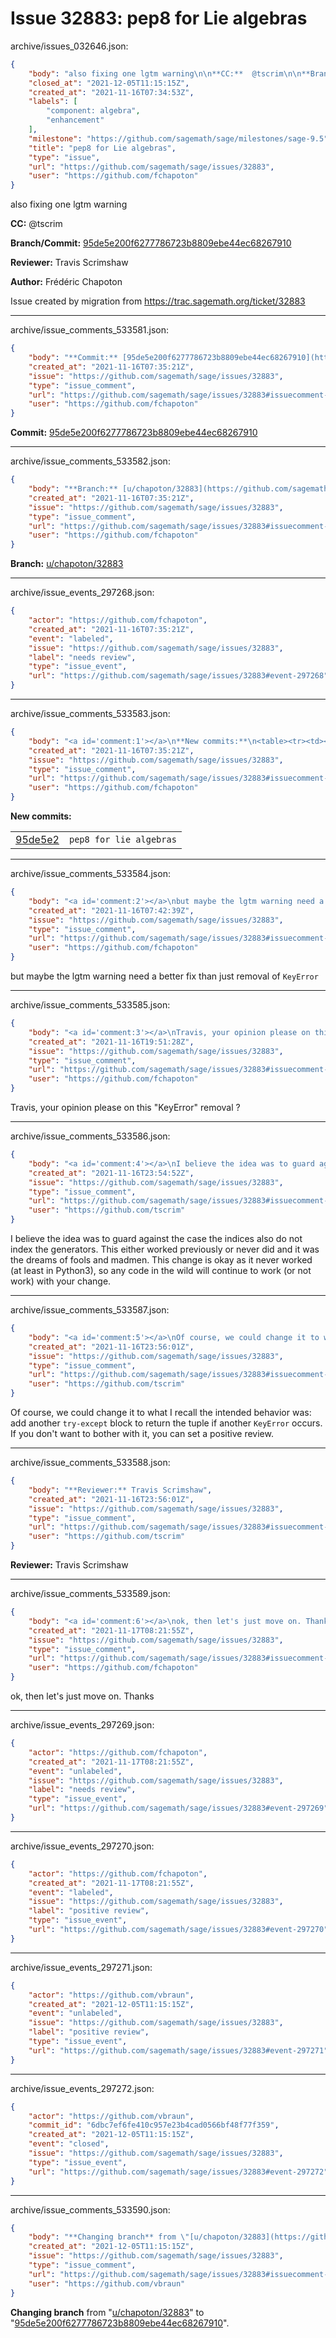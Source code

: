 # Issue 32883: pep8 for Lie algebras

archive/issues_032646.json:
```json
{
    "body": "also fixing one lgtm warning\n\n**CC:**  @tscrim\n\n**Branch/Commit:** [95de5e200f6277786723b8809ebe44ec68267910](https://github.com/sagemath/sagetrac-mirror/commit/95de5e200f6277786723b8809ebe44ec68267910)\n\n**Reviewer:** Travis Scrimshaw\n\n**Author:** Fr\u00e9d\u00e9ric Chapoton\n\nIssue created by migration from https://trac.sagemath.org/ticket/32883\n\n",
    "closed_at": "2021-12-05T11:15:15Z",
    "created_at": "2021-11-16T07:34:53Z",
    "labels": [
        "component: algebra",
        "enhancement"
    ],
    "milestone": "https://github.com/sagemath/sage/milestones/sage-9.5",
    "title": "pep8 for Lie algebras",
    "type": "issue",
    "url": "https://github.com/sagemath/sage/issues/32883",
    "user": "https://github.com/fchapoton"
}
```
also fixing one lgtm warning

**CC:**  @tscrim

**Branch/Commit:** [95de5e200f6277786723b8809ebe44ec68267910](https://github.com/sagemath/sagetrac-mirror/commit/95de5e200f6277786723b8809ebe44ec68267910)

**Reviewer:** Travis Scrimshaw

**Author:** Frédéric Chapoton

Issue created by migration from https://trac.sagemath.org/ticket/32883





---

archive/issue_comments_533581.json:
```json
{
    "body": "**Commit:** [95de5e200f6277786723b8809ebe44ec68267910](https://github.com/sagemath/sagetrac-mirror/commit/95de5e200f6277786723b8809ebe44ec68267910)",
    "created_at": "2021-11-16T07:35:21Z",
    "issue": "https://github.com/sagemath/sage/issues/32883",
    "type": "issue_comment",
    "url": "https://github.com/sagemath/sage/issues/32883#issuecomment-533581",
    "user": "https://github.com/fchapoton"
}
```

**Commit:** [95de5e200f6277786723b8809ebe44ec68267910](https://github.com/sagemath/sagetrac-mirror/commit/95de5e200f6277786723b8809ebe44ec68267910)



---

archive/issue_comments_533582.json:
```json
{
    "body": "**Branch:** [u/chapoton/32883](https://github.com/sagemath/sagetrac-mirror/tree/u/chapoton/32883)",
    "created_at": "2021-11-16T07:35:21Z",
    "issue": "https://github.com/sagemath/sage/issues/32883",
    "type": "issue_comment",
    "url": "https://github.com/sagemath/sage/issues/32883#issuecomment-533582",
    "user": "https://github.com/fchapoton"
}
```

**Branch:** [u/chapoton/32883](https://github.com/sagemath/sagetrac-mirror/tree/u/chapoton/32883)



---

archive/issue_events_297268.json:
```json
{
    "actor": "https://github.com/fchapoton",
    "created_at": "2021-11-16T07:35:21Z",
    "event": "labeled",
    "issue": "https://github.com/sagemath/sage/issues/32883",
    "label": "needs review",
    "type": "issue_event",
    "url": "https://github.com/sagemath/sage/issues/32883#event-297268"
}
```



---

archive/issue_comments_533583.json:
```json
{
    "body": "<a id='comment:1'></a>\n**New commits:**\n<table><tr><td><a href=\"https://github.com/sagemath/sagetrac-mirror/commit/95de5e200f6277786723b8809ebe44ec68267910\">95de5e2</a></td><td><code>pep8 for lie algebras</code></td></tr></table>\n",
    "created_at": "2021-11-16T07:35:21Z",
    "issue": "https://github.com/sagemath/sage/issues/32883",
    "type": "issue_comment",
    "url": "https://github.com/sagemath/sage/issues/32883#issuecomment-533583",
    "user": "https://github.com/fchapoton"
}
```

<a id='comment:1'></a>
**New commits:**
<table><tr><td><a href="https://github.com/sagemath/sagetrac-mirror/commit/95de5e200f6277786723b8809ebe44ec68267910">95de5e2</a></td><td><code>pep8 for lie algebras</code></td></tr></table>




---

archive/issue_comments_533584.json:
```json
{
    "body": "<a id='comment:2'></a>\nbut maybe the lgtm warning need a better fix than just removal of `KeyError`",
    "created_at": "2021-11-16T07:42:39Z",
    "issue": "https://github.com/sagemath/sage/issues/32883",
    "type": "issue_comment",
    "url": "https://github.com/sagemath/sage/issues/32883#issuecomment-533584",
    "user": "https://github.com/fchapoton"
}
```

<a id='comment:2'></a>
but maybe the lgtm warning need a better fix than just removal of `KeyError`



---

archive/issue_comments_533585.json:
```json
{
    "body": "<a id='comment:3'></a>\nTravis, your opinion please on this \"KeyError\" removal ?",
    "created_at": "2021-11-16T19:51:28Z",
    "issue": "https://github.com/sagemath/sage/issues/32883",
    "type": "issue_comment",
    "url": "https://github.com/sagemath/sage/issues/32883#issuecomment-533585",
    "user": "https://github.com/fchapoton"
}
```

<a id='comment:3'></a>
Travis, your opinion please on this "KeyError" removal ?



---

archive/issue_comments_533586.json:
```json
{
    "body": "<a id='comment:4'></a>\nI believe the idea was to guard against the case the indices also do not index the generators. This either worked previously or never did and it was the dreams of fools and madmen. This change is okay as it never worked (at least in Python3), so any code in the wild will continue to work (or not work) with your change.",
    "created_at": "2021-11-16T23:54:52Z",
    "issue": "https://github.com/sagemath/sage/issues/32883",
    "type": "issue_comment",
    "url": "https://github.com/sagemath/sage/issues/32883#issuecomment-533586",
    "user": "https://github.com/tscrim"
}
```

<a id='comment:4'></a>
I believe the idea was to guard against the case the indices also do not index the generators. This either worked previously or never did and it was the dreams of fools and madmen. This change is okay as it never worked (at least in Python3), so any code in the wild will continue to work (or not work) with your change.



---

archive/issue_comments_533587.json:
```json
{
    "body": "<a id='comment:5'></a>\nOf course, we could change it to what I recall the intended behavior was: add another `try-except` block to return the tuple if another `KeyError` occurs. If you don't want to bother with it, you can set a positive review.",
    "created_at": "2021-11-16T23:56:01Z",
    "issue": "https://github.com/sagemath/sage/issues/32883",
    "type": "issue_comment",
    "url": "https://github.com/sagemath/sage/issues/32883#issuecomment-533587",
    "user": "https://github.com/tscrim"
}
```

<a id='comment:5'></a>
Of course, we could change it to what I recall the intended behavior was: add another `try-except` block to return the tuple if another `KeyError` occurs. If you don't want to bother with it, you can set a positive review.



---

archive/issue_comments_533588.json:
```json
{
    "body": "**Reviewer:** Travis Scrimshaw",
    "created_at": "2021-11-16T23:56:01Z",
    "issue": "https://github.com/sagemath/sage/issues/32883",
    "type": "issue_comment",
    "url": "https://github.com/sagemath/sage/issues/32883#issuecomment-533588",
    "user": "https://github.com/tscrim"
}
```

**Reviewer:** Travis Scrimshaw



---

archive/issue_comments_533589.json:
```json
{
    "body": "<a id='comment:6'></a>\nok, then let's just move on. Thanks",
    "created_at": "2021-11-17T08:21:55Z",
    "issue": "https://github.com/sagemath/sage/issues/32883",
    "type": "issue_comment",
    "url": "https://github.com/sagemath/sage/issues/32883#issuecomment-533589",
    "user": "https://github.com/fchapoton"
}
```

<a id='comment:6'></a>
ok, then let's just move on. Thanks



---

archive/issue_events_297269.json:
```json
{
    "actor": "https://github.com/fchapoton",
    "created_at": "2021-11-17T08:21:55Z",
    "event": "unlabeled",
    "issue": "https://github.com/sagemath/sage/issues/32883",
    "label": "needs review",
    "type": "issue_event",
    "url": "https://github.com/sagemath/sage/issues/32883#event-297269"
}
```



---

archive/issue_events_297270.json:
```json
{
    "actor": "https://github.com/fchapoton",
    "created_at": "2021-11-17T08:21:55Z",
    "event": "labeled",
    "issue": "https://github.com/sagemath/sage/issues/32883",
    "label": "positive review",
    "type": "issue_event",
    "url": "https://github.com/sagemath/sage/issues/32883#event-297270"
}
```



---

archive/issue_events_297271.json:
```json
{
    "actor": "https://github.com/vbraun",
    "created_at": "2021-12-05T11:15:15Z",
    "event": "unlabeled",
    "issue": "https://github.com/sagemath/sage/issues/32883",
    "label": "positive review",
    "type": "issue_event",
    "url": "https://github.com/sagemath/sage/issues/32883#event-297271"
}
```



---

archive/issue_events_297272.json:
```json
{
    "actor": "https://github.com/vbraun",
    "commit_id": "6dbc7ef6fe410c957e23b4cad0566bf48f77f359",
    "created_at": "2021-12-05T11:15:15Z",
    "event": "closed",
    "issue": "https://github.com/sagemath/sage/issues/32883",
    "type": "issue_event",
    "url": "https://github.com/sagemath/sage/issues/32883#event-297272"
}
```



---

archive/issue_comments_533590.json:
```json
{
    "body": "**Changing branch** from \"[u/chapoton/32883](https://github.com/sagemath/sagetrac-mirror/tree/u/chapoton/32883)\" to \"[95de5e200f6277786723b8809ebe44ec68267910](https://github.com/sagemath/sagetrac-mirror/commit/95de5e200f6277786723b8809ebe44ec68267910)\".",
    "created_at": "2021-12-05T11:15:15Z",
    "issue": "https://github.com/sagemath/sage/issues/32883",
    "type": "issue_comment",
    "url": "https://github.com/sagemath/sage/issues/32883#issuecomment-533590",
    "user": "https://github.com/vbraun"
}
```

**Changing branch** from "[u/chapoton/32883](https://github.com/sagemath/sagetrac-mirror/tree/u/chapoton/32883)" to "[95de5e200f6277786723b8809ebe44ec68267910](https://github.com/sagemath/sagetrac-mirror/commit/95de5e200f6277786723b8809ebe44ec68267910)".
